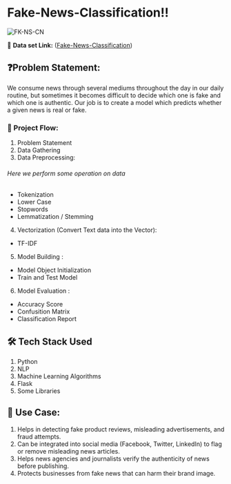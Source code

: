 # Fake-News-Classification‼️


![FK-NS-CN](https://github.com/user-attachments/assets/da7e17e3-e007-404e-8309-429d8f213f23)









🔗 **Data set Link:** ([Fake-News-Classification](https://www.kaggle.com/datasets/saurabhshahane/fake-news-classification))




## ❓Problem Statement: 
We consume news through several mediums throughout the day in our daily routine, but sometimes it becomes difficult to decide which one is fake and which one is authentic. Our job is to create a model which predicts whether a given news is real or fake.

### 📝 Project Flow:

1. Problem Statement
2. Data Gathering
3. Data Preprocessing:
###### Here we perform some operation on data
 - Tokenization
 - Lower Case
 - Stopwords
 - Lemmatization / Stemming

4. Vectorization (Convert Text data into the Vector):
 - TF-IDF

5. Model Building :
 - Model Object Initialization
 - Train and Test Model

6. Model Evaluation :
 - Accuracy Score
 - Confusition Matrix
 - Classification Report


## 🛠️ Tech Stack Used
1. Python
2. NLP
3. Machine Learning Algorithms
4. Flask
5. Some Libraries

## 📘 Use Case:
1. Helps in detecting fake product reviews, misleading advertisements, and fraud attempts.
2. Can be integrated into social media (Facebook, Twitter, LinkedIn) to flag or remove misleading news articles.
3. Helps news agencies and journalists verify the authenticity of news before publishing.
4. Protects businesses from fake news that can harm their brand image.

